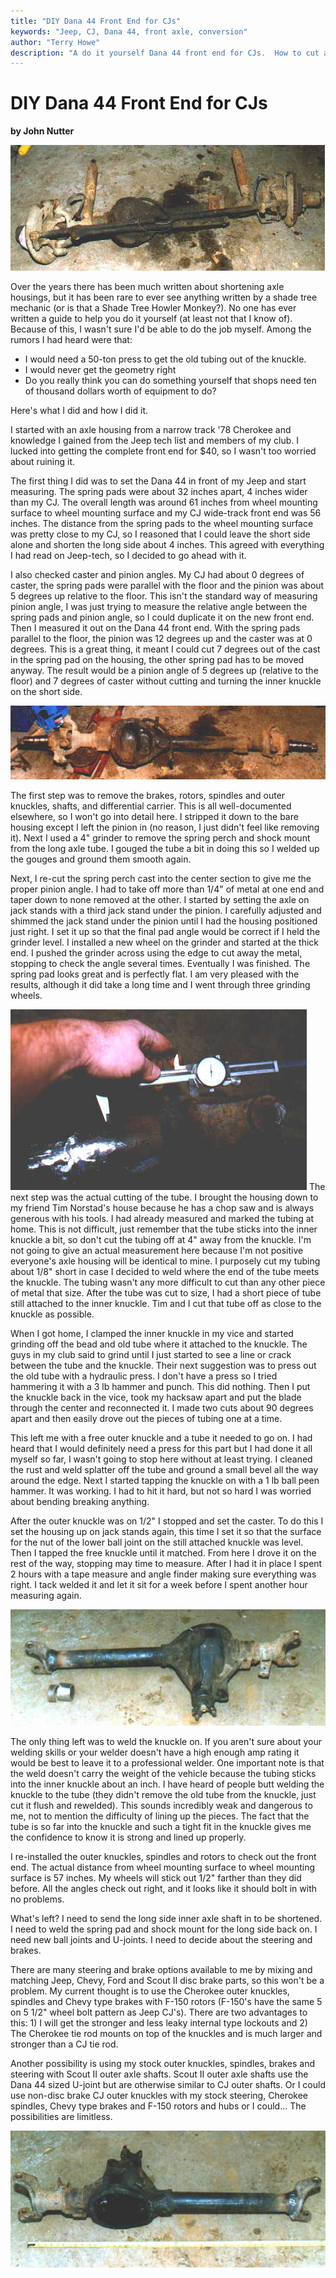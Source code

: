 ```yaml
---
title: "DIY Dana 44 Front End for CJs"
keywords: "Jeep, CJ, Dana 44, front axle, conversion"
author: "Terry Howe"
description: "A do it yourself Dana 44 front end for CJs.  How to cut a Wagoneer Dana 44 to fit your CJ."
---
```

# DIY Dana 44 Front End for CJs

**by John Nutter**

![Cherokee Dana 44 before cutting](../../img/axle/upgrades/sjd44front1.jpg)

Over the years there has been much written about shortening axle housings, but it has been rare to ever see anything written by a shade tree mechanic (or is that a Shade Tree Howler Monkey?). No one has ever written a guide to help you do it yourself (at least not that I know of). Because of this, I wasn't sure I'd be able to do the job myself. Among the rumors I had heard were that:

  * I would need a 50-ton press to get the old tubing out of the knuckle.
  * I would never get the geometry right
  * Do you really think you can do something yourself that shops need ten of thousand dollars worth of equipment to do?

Here's what I did and how I did it.

I started with an axle housing from a narrow track '78 Cherokee and knowledge I gained from the Jeep tech list and members of my club. I lucked into getting the complete front end for $40, so I wasn't too worried about ruining it.

The first thing I did was to set the Dana 44 in front of my Jeep and start measuring. The spring pads were about 32 inches apart, 4 inches wider than my CJ. The overall length was around 61 inches from wheel mounting surface to wheel mounting surface and my CJ wide-track front end was 56 inches. The distance from the spring pads to the wheel mounting surface was pretty close to my CJ, so I reasoned that I could leave the short side alone and shorten the long side about 4 inches. This agreed with everything I had read on Jeep-tech, so I decided to go ahead with it.

I also checked caster and pinion angles. My CJ had about 0 degrees of caster, the spring pads were parallel with the floor and the pinion was about 5 degrees up relative to the floor. This isn't the standard way of measuring pinion angle, I was just trying to measure the relative angle between the spring pads and pinion angle, so I could duplicate it on the new front end. Then I measured it out on the Dana 44 front end. With the spring pads parallel to the floor, the pinion was 12 degrees up and the caster was at 0 degrees. This is a great thing, it meant I could cut 7 degrees out of the cast in the spring pad on the housing, the other spring pad has to be moved anyway. The result would be a pinion angle of 5 degrees up (relative to the floor) and 7 degrees of caster without cutting and turning the inner knuckle on the short side.

![Cherokee Dana 44 with brakes removed](../../img/axle/upgrades/sjd44front2.jpg)

The first step was to remove the brakes, rotors, spindles and outer knuckles, shafts, and differential carrier. This is all well-documented elsewhere, so I won't go into detail here. I stripped it down to the bare housing except I left the pinion in (no reason, I just didn't feel like removing it). Next I used a 4" grinder to remove the spring perch and shock mount from the long axle tube. I gouged the tube a bit in doing this so I welded up the gouges and ground them smooth again.

Next, I re-cut the spring perch cast into the center section to give me the proper pinion angle. I had to take off more than 1/4" of metal at one end and taper down to none removed at the other. I started by setting the axle on jack stands with a third jack stand under the pinion. I carefully adjusted and shimmed the jack stand under the pinion until I had the housing positioned just right. I set it up so that the final pad angle would be correct if I held the grinder level. I installed a new wheel on the grinder and started at the thick end. I pushed the grinder across using the edge to cut away the metal, stopping to check the angle several times. Eventually I was finished. The spring pad looks great and is perfectly flat. I am very pleased with the results, although it did take a long time and I went through three grinding wheels.

![Measuring Dana 44 for cut](../../img/axle/upgrades/sjd44front4.jpg) The next step was the actual cutting of the tube. I brought the housing down to my friend Tim Norstad's house because he has a chop saw and is always generous with his tools. I had already measured and marked the tubing at home. This is not difficult, just remember that the tube sticks into the inner knuckle a bit, so don't cut the tubing off at 4" away from the knuckle. I'm not going to give an actual measurement here because I'm not positive everyone's axle housing will be identical to mine. I purposely cut my tubing about 1/8" short in case I decided to weld where the end of the tube meets the knuckle. The tubing wasn't any more difficult to cut than any other piece of metal that size. After the tube was cut to size, I had a short piece of tube still attached to the inner knuckle. Tim and I cut that tube off as close to the knuckle as possible.

When I got home, I clamped the inner knuckle in my vice and started grinding off the bead and old tube where it attached to the knuckle. The guys in my club said to grind until I just started to see a line or crack between the tube and the knuckle. Their next suggestion was to press out the old tube with a hydraulic press. I don't have a press so I tried hammering it with a 3 lb hammer and punch. This did nothing. Then I put the knuckle back in the vice, took my hacksaw apart and put the blade through the center and reconnected it. I made two cuts about 90 degrees apart and then easily drove out the pieces of tubing one at a time.

This left me with a free outer knuckle and a tube it needed to go on. I had heard that I would definitely need a press for this part but I had done it all myself so far, I wasn't going to stop here without at least trying. I cleaned the rust and weld splatter off the tube and ground a small bevel all the way around the edge. Next I started tapping the knuckle on with a 1 lb ball peen hammer. It was working. I had to hit it hard, but not so hard I was worried about bending breaking anything.

After the outer knuckle was on 1/2" I stopped and set the caster. To do this I set the housing up on jack stands again, this time I set it so that the surface for the nut of the lower ball joint on the still attached knuckle was level. Then I tapped the free knuckle until it matched. From here I drove it on the rest of the way, stopping may time to measure. After I had it in place I spent 2 hours with a tape measure and angle finder making sure everything was right. I tack welded it and let it sit for a week before I spent another hour measuring again.

![Cut Dana 44](../../img/axle/upgrades/sjd44front5.jpg)

The only thing left was to weld the knuckle on. If you aren't sure about your welding skills or your welder doesn't have a high enough amp rating it would be best to leave it to a professional welder. One important note is that the weld doesn't carry the weight of the vehicle because the tubing sticks into the inner knuckle about an inch. I have heard of people butt welding the knuckle to the tube (they didn't remove the old tube from the knuckle, just cut it flush and rewelded). This sounds incredibly weak and dangerous to me, not to mention the difficulty of lining up the pieces. The fact that the tube is so far into the knuckle and such a tight fit in the knuckle gives me the confidence to know it is strong and lined up properly.

I re-installed the outer knuckles, spindles and rotors to check out the front end. The actual distance from wheel mounting surface to wheel mounting surface is 57 inches. My wheels will stick out 1/2" farther than they did before. All the angles check out right, and it looks like it should bolt in with no problems.

What's left? I need to send the long side inner axle shaft in to be shortened. I need to weld the spring pad and shock mount for the long side back on. I need new ball joints and U-joints. I need to decide about the steering and brakes.

There are many steering and brake options available to me by mixing and matching Jeep, Chevy, Ford and Scout II disc brake parts, so this won't be a problem. My current thought is to use the Cherokee outer knuckles, spindles and Chevy type brakes with F-150 rotors (F-150's have the same 5 on 5 1/2" wheel bolt pattern as Jeep CJ's). There are two advantages to this: 1) I will get the stronger and less leaky internal type lockouts and 2) The Cherokee tie rod mounts on top of the knuckles and is much larger and stronger than a CJ tie rod.

Another possibility is using my stock outer knuckles, spindles, brakes and steering with Scout II outer axle shafts. Scout II outer axle shafts use the Dana 44 sized U-joint but are otherwise similar to CJ outer shafts. Or I could use non-disc brake CJ outer knuckles with my stock steering, Cherokee spindles, Chevy type brakes and F-150 rotors and hubs or I could... The possibilities are limitless.

![Cut Dana 44](../../img/axle/upgrades/sjd44front6.jpg)